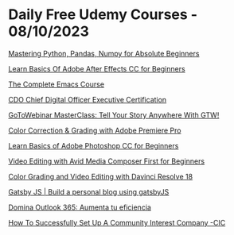 # Daily Free Udemy Courses - 08/10/2023

[Mastering Python, Pandas, Numpy for Absolute Beginners](https://www.udemy.com/course/python-numpy-for-absolute-beginners/?couponCode=C77A79498DD7344ADCB1)
[Learn Basics Of Adobe After Effects CC for Beginners](https://www.udemy.com/course/learn-basics-of-adobe-after-effects-cc-for-beginners-learn/?couponCode=9292FBC737DE2C2479B2)
[The Complete Emacs Course](https://www.udemy.com/course/emacs-course/?couponCode=COTTONDAY)
[CDO Chief Digital Officer Executive Certification](https://www.udemy.com/course/chief-digital-officer/?couponCode=F6CC235278FF07117795)
[GoToWebinar MasterClass: Tell Your Story Anywhere With GTW!](https://www.udemy.com/course/gotowebinar-masterclass-tell-your-story-anywhere-with-gtw/?couponCode=476DE8EFC630B5E6F2AB)
[Color Correction & Grading with Adobe Premiere Pro](https://www.udemy.com/course/color-correction-grading-with-adobe-premiere-pro/?couponCode=691E04B5D2FCA6752D93)
[Learn Basics of Adobe Photoshop CC for Beginners](https://www.udemy.com/course/learn-basics-of-adobe-photoshop-cc-for-beginners/?couponCode=EFB6B519BB7CFEE4FB30)
[Video Editing with Avid Media Composer First for Beginners](https://www.udemy.com/course/learn-avid-media-composer-first-for-beginners/?couponCode=581F0AA696162AD28450)
[Color Grading and Video Editing with Davinci Resolve 18](https://www.udemy.com/course/color-grading-and-video-editing-with-davinci-resolve/?couponCode=CD75EC1B09291B68AF82)
[Gatsby JS | Build a personal blog using gatsbyJS](https://www.udemy.com/course/gatsbyjs-graphql-build-a-personal-blog-using-gatsbyjs-graphql/?couponCode=OCT-2023)
[Domina Outlook 365: Aumenta tu eficiencia](https://www.udemy.com/course/domina-outlook-365-aumenta-tu-eficiencia/?couponCode=GRATIS-OCTUBRE)
[How To Successfully Set Up A Community Interest Company -CIC](https://www.udemy.com/course/how-to-successfully-set-up-a-community-interest-company-cic/?couponCode=660844FF362ACC6AAC01)
